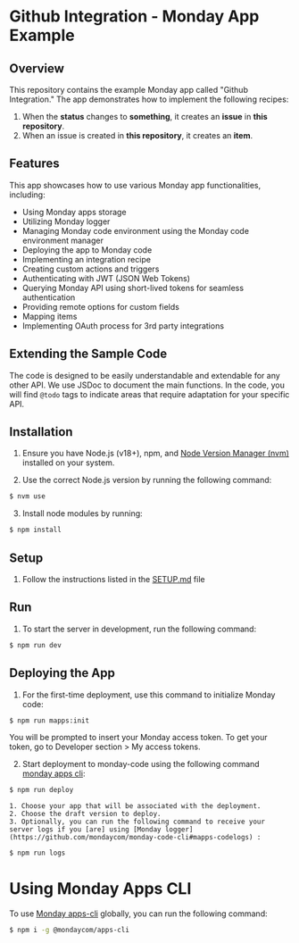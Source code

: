 # Github Integration - Monday App Example

## Overview

This repository contains the example Monday app called "Github Integration." The app demonstrates how to implement the following recipes:

1. When the **status** changes to **something**, it creates an **issue** in **this repository**.
2. When an issue is created in **this repository**, it creates an **item**.

## Features

This app showcases how to use various Monday app functionalities, including:

- Using Monday apps storage
- Utilizing Monday logger
- Managing Monday code environment using the Monday code environment manager
- Deploying the app to Monday code
- Implementing an integration recipe
- Creating custom actions and triggers
- Authenticating with JWT (JSON Web Tokens)
- Querying Monday API using short-lived tokens for seamless authentication
- Providing remote options for custom fields
- Mapping items
- Implementing OAuth process for 3rd party integrations

## Extending the Sample Code

The code is designed to be easily understandable and extendable for any other API. We use JSDoc to document the main functions. In the code, you will find `@todo` tags to indicate areas that require adaptation for your specific API.

## Installation

1. Ensure you have Node.js (v18+), npm, and [Node Version Manager (nvm)](https://github.com/nvm-sh/nvm) installed on your system.

2. Use the correct Node.js version by running the following command:

```bash
$ nvm use
```

3. Install node modules by running:

```bash
$ npm install
```

## Setup

1. Follow the instructions listed in the [SETUP.md](SETUP.md) file

## Run

1. To start the server in development, run the following command:

```bash
$ npm run dev
```

## Deploying the App

1. For the first-time deployment, use this command to initialize Monday code:

```bash
$ npm run mapps:init
```

You will be prompted to insert your Monday access token. To get your token, go to Developer section > My access tokens.

2. Start deployment to monday-code using the following command [monday apps cli](https://github.com/mondaycom/monday-code-cli#mapps-codepush):

```bash
$ npm run deploy
```

    1. Choose your app that will be associated with the deployment.
    2. Choose the draft version to deploy.
    3. Optionally, you can run the following command to receive your server logs if you [are] using [Monday logger](https://github.com/mondaycom/monday-code-cli#mapps-codelogs) :

```bash
$ npm run logs
```


# Using Monday Apps CLI

To use [Monday apps-cli](https://github.com/mondaycom/monday-code-cli) globally, you can run the following command:

```bash
$ npm i -g @mondaycom/apps-cli
```
